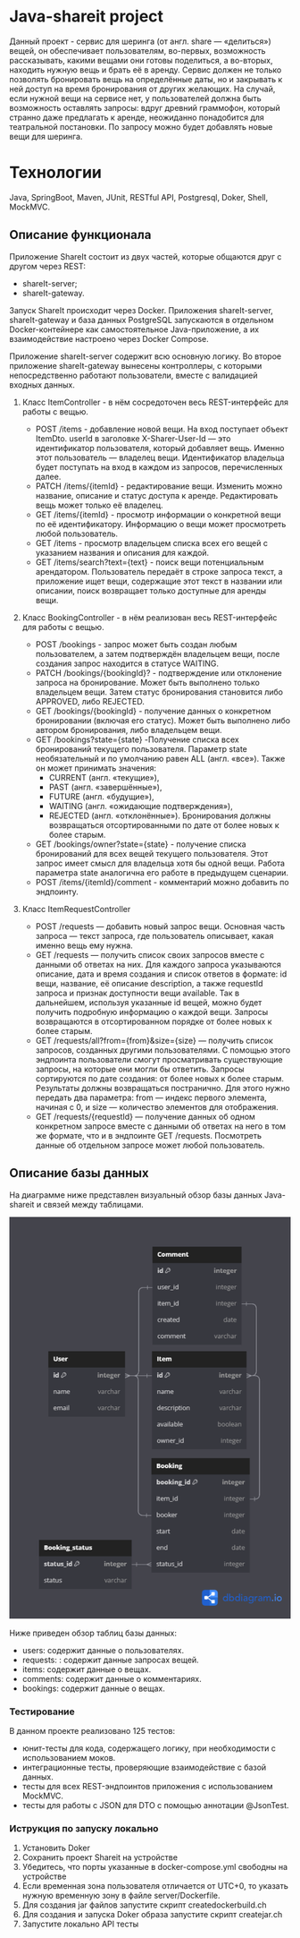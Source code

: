 # Java-shareit project

Данный проект - сервис для шеринга (от англ. share — «делиться») вещей, он обеспечивает пользователям, во-первых,
возможность рассказывать, какими вещами они готовы поделиться, а во-вторых, находить нужную вещь и брать её в аренду.
Сервис должен не только позволять бронировать вещь на определённые даты, но и закрывать к ней доступ на время
бронирования от других желающих. На случай, если нужной вещи на сервисе нет, у пользователей должна быть возможность
оставлять запросы: вдруг древний граммофон, который странно даже предлагать к аренде, неожиданно понадобится для
театральной постановки. По запросу можно будет добавлять новые вещи для шеринга.

# Технологии
Java, SpringBoot, Maven, JUnit, RESTful API, Postgresql, Doker, Shell, MockMVC.

## Описание функционала
Приложение ShareIt состоит из двух частей, которые общаются друг с другом через REST:
- shareIt-server;
- shareIt-gateway.

Запуск ShareIt происходит через Docker.
Приложения shareIt-server, shareIt-gateway и база данных PostgreSQL запускаются в отдельном Docker-контейнере как
самостоятельное Java-приложение, а их взаимодействие настроено через Docker Compose.

Приложение shareIt-server содержит всю основную логику.
Во второе приложение shareIt-gateway вынесены контроллеры, с которыми непосредственно работают пользователи, вместе
с валидацией входных данных.

1. Класс ItemController - в нём сосредоточен весь REST-интерфейс для работы с вещью.
    - POST /items - добавление новой вещи. На вход поступает объект ItemDto. userId в заголовке X-Sharer-User-Id —
      это идентификатор пользователя, который добавляет вещь. Именно этот пользователь — владелец вещи.
      Идентификатор владельца будет поступать на вход в каждом из запросов, перечисленных далее.
    - PATCH /items/{itemId} - редактирование вещи. Изменить можно название, описание и статус доступа к аренде.
      Редактировать вещь может только её владелец.
    - GET /items/{itemId} - просмотр информации о конкретной вещи по её идентификатору. Информацию о вещи может
      просмотреть любой пользователь.
    - GET /items - просмотр владельцем списка всех его вещей с указанием названия и описания для каждой.
    - GET /items/search?text={text} - поиск вещи потенциальным арендатором. Пользователь передаёт в строке запроса текст,
      а приложение ищет вещи, содержащие этот текст в названии или описании, поиск возвращает только доступные для аренды вещи.

2. Класс BookingController - в нём реализован весь REST-интерфейс для работы с вещью.
    - POST /bookings - запрос может быть создан любым пользователем, а затем подтверждён владельцем вещи, после создания
      запрос находится в статусе WAITING.
    - PATCH /bookings/{bookingId}? - подтверждение или отклонение запроса на бронирование. Может быть выполнено только
      владельцем вещи. Затем статус бронирования становится либо APPROVED, либо REJECTED.
    - GET /bookings/{bookingId} - получение данных о конкретном бронировании (включая его статус). Может быть выполнено
      либо автором бронирования, либо владельцем вещи.
    - GET /bookings?state={state} -Получение списка всех бронирований текущего пользователя. Параметр state необязательный
      и по умолчанию равен ALL (англ. «все»). Также он может принимать значения:
        - CURRENT (англ. «текущие»),
        - PAST (англ. «завершённые»),
        - FUTURE (англ. «будущие»),
        - WAITING (англ. «ожидающие подтверждения»),
        - REJECTED (англ. «отклонённые»).
          Бронирования должны возвращаться отсортированными по дате от более новых к более старым.
    - GET /bookings/owner?state={state} - получение списка бронирований для всех вещей текущего пользователя. Этот запрос
      имеет смысл для владельца хотя бы одной вещи. Работа параметра state аналогична его работе в предыдущем сценарии.
    - POST /items/{itemId}/comment - комментарий можно добавить по эндпоинту.

3. Класс ItemRequestController
    - POST /requests — добавить новый запрос вещи. Основная часть запроса — текст запроса, где пользователь описывает,
      какая именно вещь ему нужна.
    - GET /requests — получить список своих запросов вместе с данными об ответах на них.
      Для каждого запроса указываются описание, дата и время создания и список ответов в формате: id вещи, название,
      её описание description, а также requestId запроса и признак доступности вещи available. Так в дальнейшем,
      используя указанные id вещей, можно будет получить подробную информацию о каждой вещи.
      Запросы возвращаются в отсортированном порядке от более новых к более старым.
    - GET /requests/all?from={from}&size={size} — получить список запросов, созданных другими пользователями.
      С помощью этого эндпоинта пользователи смогут просматривать существующие запросы, на которые они могли бы ответить.
      Запросы сортируются по дате создания: от более новых к более старым. Результаты должны возвращаться постранично.
      Для этого нужно передать два параметра: from — индекс первого элемента, начиная с 0,
      и size — количество элементов для отображения.
    - GET /requests/{requestId} — получение данных об одном конкретном запросе вместе с данными об ответах на него в том
      же формате, что и в эндпоинте GET /requests. Посмотреть данные об отдельном запросе может любой пользователь.

## Описание базы данных
На диаграмме ниже представлен визуальный обзор базы данных Java-shareit и связей между таблицами.

![ShareIt.png](ShareIt.png)

Ниже приведен обзор таблиц базы данных:
- users: содержит данные о пользователях.
- requests: : содержит данные запросах вещей.
- items: содержит данные о вещах.
- comments: содержит данные о комментариях.
- bookings: содержит данные о вещах.

### Тестирование

В данном проекте реализовано 125 тестов:
- юнит-тесты для кода, содержащего логику, при необходимости с использованием моков.
- интеграционные тесты, проверяющие взаимодействие с базой данных.
- тесты для всех REST-эндпоинтов приложения с использованием MockMVC.
- тесты для работы с JSON для DTO с помощью аннотации @JsonTest.

### Иструкция по запуску локально

1. Установить Doker
2. Сохранить проект Shareit на устройстве
3. Убедитесь, что порты указанные в docker-compose.yml свободны на устройстве
4. Если временная зона пользователя отличается от UTC+0, то указать нужную временную зону в файле server/Dockerfile.
5. Для создания jar файлов запустите скрипт createdockerbuild.ch
6. Для создания и запуска Doker образа запустите скрипт createjar.ch
7. Запустите локально API тесты